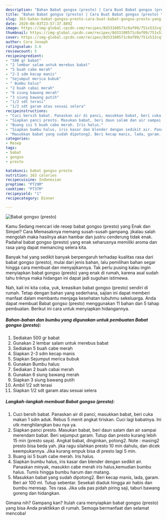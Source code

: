 ```yaml
---
description: "Bahan Babat gongso (presto) | Cara Buat Babat gongso (presto) Yang Paling Enak"
title: "Bahan Babat gongso (presto) | Cara Buat Babat gongso (presto) Yang Paling Enak"
slug: 363-bahan-babat-gongso-presto-cara-buat-babat-gongso-presto-yang-paling-enak
date: 2020-08-03T23:57:37.889Z
image: https://img-global.cpcdn.com/recipes/8d33108571c0af09/751x532cq70/babat-gongso-presto-foto-resep-utama.jpg
thumbnail: https://img-global.cpcdn.com/recipes/8d33108571c0af09/751x532cq70/babat-gongso-presto-foto-resep-utama.jpg
cover: https://img-global.cpcdn.com/recipes/8d33108571c0af09/751x532cq70/babat-gongso-presto-foto-resep-utama.jpg
author: Cora Joseph
ratingvalue: 3.6
reviewcount: 5
recipeingredient:
- "500 gr babat"
- "2 lembar salam untuk merebus babat"
- "5 buah cabe merah"
- "2-3 sdm kecap manis"
- "Sejumput merica bubuk"
- " Bumbu halus"
- "2 buah cabai merah"
- "6 siung bawang merah"
- "3 siung bawang putih"
- "1/2 sdt terasi"
- "1/2 sdt garam atau sesuai selera"
recipeinstructions:
- "Cuci bersih babat. Panaskan air di panci, masukkan babat, beri cuka makan 1 sdm aduk. Rebus 5 menit angkat tiriskan. Cuci lagi babatnya. Ini utk menghilangkan bau nya ya."
- "Siapkan panci presto. Masukan babat, beri daun salam dan air sampai merendam babat. Beri sejumput garam. Tutup dan presto kurang lebih 15 min (presto saya). Angkat babat, dinginkan, potong2. Note : masing2 presto bisa beda yah. jika ragu silahkan presto 10 min dahulu, dan dicek keempukannya. Jika kurang empuk bisa di presto lagi 5 min."
- "Buang isi 5 buah cabe merah. Iris halus."
- "Siapkan bumbu halus, iris kasar dan blender dengan sedikit air. Panaskan minyak, masukkn cabe merah iris halus,kemudian bumbu halus. Tumis hingga bumbu harum dan matang."
- "Masukkan babat yang sudah dipotong2. Beri kecap manis, lada, garam. Beri air 100 ml. Tutup sebentar. Sesekali diaduk hingga air habis dan bumbu meresap. Tes rasa. Jika uda pas pidah piring saji, taburi bawang goreng dan hidangkan."
categories:
- Resep
tags:
- babat
- gongso
- presto

katakunci: babat gongso presto 
nutrition: 163 calories
recipecuisine: Indonesian
preptime: "PT29M"
cooktime: "PT37M"
recipeyield: "1"
recipecategory: Dinner

---
```



![Babat gongso (presto)](https://img-global.cpcdn.com/recipes/8d33108571c0af09/751x532cq70/babat-gongso-presto-foto-resep-utama.jpg)

Kamu Sedang mencari ide resep babat gongso (presto) yang Enak dan Simpel? Cara Memasaknya memang susah-susah gampang. jikalau salah mengolah maka hasilnya akan hambar dan justru cenderung tidak enak. Padahal babat gongso (presto) yang enak seharusnya memiliki aroma dan rasa yang dapat memancing selera kita.



Banyak hal yang sedikit banyak berpengaruh terhadap kualitas rasa dari babat gongso (presto), mulai dari jenis bahan, lalu pemilihan bahan segar hingga cara membuat dan menyajikannya. Tak perlu pusing kalau ingin menyiapkan babat gongso (presto) yang enak di rumah, karena asal sudah tahu triknya maka hidangan ini dapat jadi suguhan istimewa.


Nah, kali ini kita coba, yuk, kreasikan babat gongso (presto) sendiri di rumah. Tetap dengan bahan yang sederhana, sajian ini dapat memberi manfaat dalam membantu menjaga kesehatan tubuhmu sekeluarga. Anda dapat membuat Babat gongso (presto) menggunakan 11 bahan dan 5 tahap pembuatan. Berikut ini cara untuk menyiapkan hidangannya.

<!--inarticleads1-->

##### Bahan-bahan dan bumbu yang digunakan untuk pembuatan Babat gongso (presto):

1. Sediakan 500 gr babat
1. Gunakan 2 lembar salam untuk merebus babat
1. Sediakan 5 buah cabe merah
1. Siapkan 2-3 sdm kecap manis
1. Siapkan Sejumput merica bubuk
1. Gunakan  Bumbu halus:
1. Sediakan 2 buah cabai merah
1. Gunakan 6 siung bawang merah
1. Siapkan 3 siung bawang putih
1. Ambil 1/2 sdt terasi
1. Siapkan 1/2 sdt garam atau sesuai selera




<!--inarticleads2-->

##### Langkah-langkah membuat Babat gongso (presto):

1. Cuci bersih babat. Panaskan air di panci, masukkan babat, beri cuka makan 1 sdm aduk. Rebus 5 menit angkat tiriskan. Cuci lagi babatnya. Ini utk menghilangkan bau nya ya.
1. Siapkan panci presto. Masukan babat, beri daun salam dan air sampai merendam babat. Beri sejumput garam. Tutup dan presto kurang lebih 15 min (presto saya). Angkat babat, dinginkan, potong2. Note : masing2 presto bisa beda yah. jika ragu silahkan presto 10 min dahulu, dan dicek keempukannya. Jika kurang empuk bisa di presto lagi 5 min.
1. Buang isi 5 buah cabe merah. Iris halus.
1. Siapkan bumbu halus, iris kasar dan blender dengan sedikit air. Panaskan minyak, masukkn cabe merah iris halus,kemudian bumbu halus. Tumis hingga bumbu harum dan matang.
1. Masukkan babat yang sudah dipotong2. Beri kecap manis, lada, garam. Beri air 100 ml. Tutup sebentar. Sesekali diaduk hingga air habis dan bumbu meresap. Tes rasa. Jika uda pas pidah piring saji, taburi bawang goreng dan hidangkan.




Gimana nih? Gampang kan? Itulah cara menyiapkan babat gongso (presto) yang bisa Anda praktikkan di rumah. Semoga bermanfaat dan selamat mencoba!
